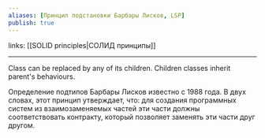 ```yaml
---
aliases: [Принцип подстановки Барбары Лисков, LSP]
publish: true
---
```

links: [[SOLID principles|СОЛИД принципы]]

---

Class can be replaced by any of its children. Children classes inherit parent's behaviours.

Определение подтипов Барбары Лисков известно с 1988 года. В двух словах, этот принцип утверждает, что:
для создания программных систем из взаимозаменяемых частей эти части должны соответствовать контракту, который позволяет заменять эти части друг другом.